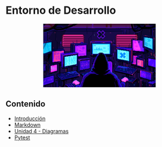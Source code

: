 # Entorno de Desarrollo

<div align=center>
<img src="../extras/hacker.gif" alt="me" width="60%">
</div>

## Contenido
- [Introducción](./intoducción/README.md)
- [Markdown](./markdown/README.md)
- [Unidad 4 - Diagramas](./diagramas/README.md)
- [Pytest](./pytest/README.md)
